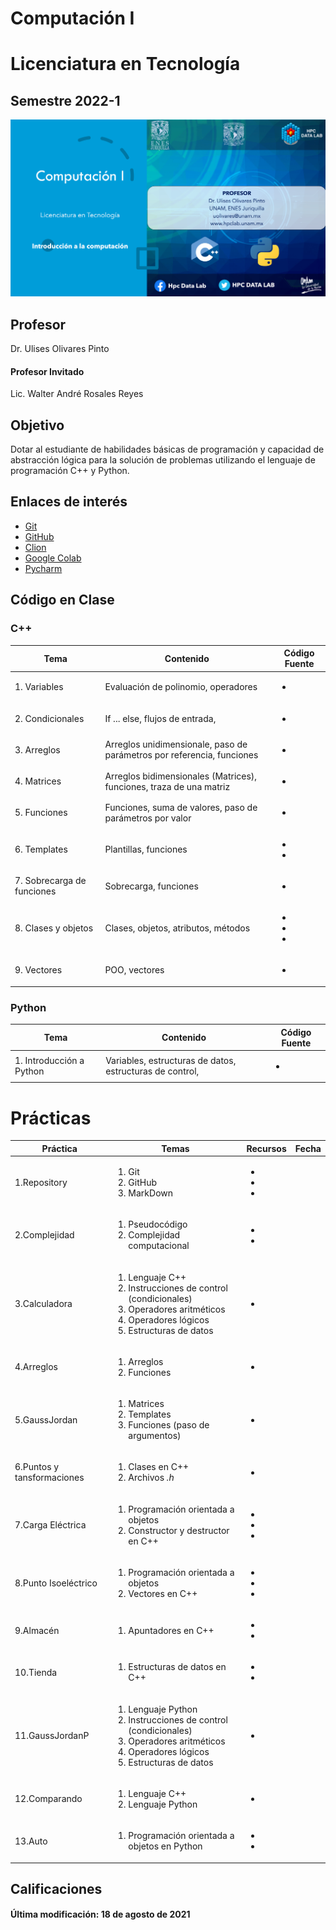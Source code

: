 # Computación I

# Licenciatura en Tecnología

## Semestre 2022-1

![alt text](figs/bg.png)

## Profesor
Dr. Ulises Olivares Pinto

####  Profesor Invitado
 Lic. Walter André Rosales Reyes


## Objetivo
Dotar al estudiante de habilidades básicas de programación y capacidad de abstracción lógica para la solución de problemas utilizando el lenguaje de programación C++ y Python.

## Enlaces de interés

+ [Git](https://git-scm.com/downloads)
+ [GitHub](https://desktop.github.com/)
+ [Clion](https://www.jetbrains.com/clion/)
+ [Google Colab](https://colab.research.google.com/)
+ [Pycharm](https://www.jetbrains.com/pycharm/)

## Código en Clase

### C++

|Tema|Contenido|Código Fuente|
|--|--|--|
|1. Variables| Evaluación de polinomio, operadores  |<ul> <li>  </li> </ul>|
|2. Condicionales| If ... else, flujos de entrada,  |<ul> <li>  </li> </ul>|
|3. Arreglos|Arreglos unidimensionale, paso de parámetros por referencia, funciones|<ul> <li>  </li> </ul>|
|4. Matrices|Arreglos bidimensionales (Matrices), funciones, traza de una matriz| <ul> <li>  </li> </ul>|
|5. Funciones|Funciones, suma de valores, paso de parámetros por valor|<ul> <li>  </li> </ul>|
|6. Templates|Plantillas, funciones|<ul> <li>  </li> <li>  </li></ul>|
|7. Sobrecarga de funciones|Sobrecarga, funciones |<ul> <li>  </li> </ul>|
|8. Clases y objetos|Clases, objetos, atributos, métodos |<ul> <li>  </li> <li>  </li><li>  </li></ul>|
|9. Vectores |POO, vectores |<ul> <li> </li> </ul>|

### Python

|Tema|Contenido|Código Fuente|
|--|--|--|
|1. Introducción a Python| Variables, estructuras de datos, estructuras de control, |<ul> <li>  </li> </ul>|


# Prácticas

|Práctica|Temas|Recursos|Fecha|
|--|--|--|--|
|1.Repository|<ol><li>Git</li><li>GitHub</li><li>MarkDown</li></ol>|<ul><li></li><li></li> <li> </li></ul>|
|2.Complejidad|<ol><li>Pseudocódigo</li><li>Complejidad computacional</li></ol>|<ul><li></li><li></li> </ul>||
|3.Calculadora|<ol><li>Lenguaje C++</li><li>Instrucciones de control (condicionales)</li><li>Operadores aritméticos</li><li>Operadores lógicos</li><li>Estructuras de datos</li></ol>|<ul><li></li> </ul>||
|4.Arreglos|<ol><li>Arreglos</li><li>Funciones</li></ol>|<ul><li></li> </ul>||
|5.GaussJordan|<ol><li>Matrices</li><li>Templates</li><li>Funciones (paso de argumentos)</li></ol>|<ul><li></li> </ul>||
|6.Puntos y tansformaciones|<ol><li>Clases en C++</li><li>Archivos _.h_</li></ol>|<ul><li></li></ul>||
|7.Carga Eléctrica|<ol><li>Programación orientada a objetos</li><li>Constructor y destructor en C++</li></ol>|<ul><li></li><li></li><li></li></ul>||
|8.Punto Isoeléctrico|<ol><li>Programación orientada a objetos</li><li>Vectores en C++</li></ol>|<ul><li></li><li></li><li></li></ul>||
|9.Almacén|<ol><li>Apuntadores en C++</li></ol>|<ul><li></li><li></li></ul>||
|10.Tienda|<ol><li>Estructuras de datos en C++</li></ol>|<ul><li></li><li></li></ul>||
|11.GaussJordanP|<ol><li>Lenguaje Python</li><li>Instrucciones de control (condicionales)</li><li>Operadores aritméticos</li><li>Operadores lógicos</li><li>Estructuras de datos</li></ol>|<ul><li></li></ul>||
|12.Comparando|<ol><li>Lenguaje C++</li><li>Lenguaje Python</li></ol>|<ul><li></li></ul>||
|13.Auto|<ol><li>Programación orientada a objetos en Python</li></ol>|<ul><li></li><li></li></ul>||




## Calificaciones



#### Última modificación: 18 de agosto de 2021
